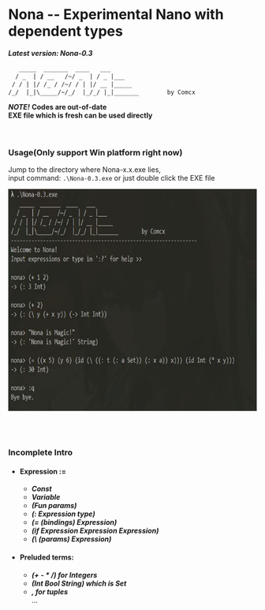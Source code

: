 # Nona -- Experimental Nano with dependent types
***Latest version: Nona-0.3***  

```
   _____  _______  ____   ___ 
  / _  | / __   /~/ _  | / _ |___
 / / | |/ /_ / /~/ / | |/ __ |_____
/_/  |_|\_____/~/_/  |_/_/ |_|_______        by Comcx 

```

***NOTE!***
**Codes are out-of-date**  
**EXE file which is fresh can be used directly**  
<br><br>

### Usage(Only support Win platform right now)

Jump to the directory where Nona-x.x.exe lies,  
input command: `.\Nona-0.3.exe` or just double click the EXE file

<img width="700" height="450" src="https://github.com/Comcx/Nona/blob/master/repl.jpg"/>

<br><br>
### Incomplete Intro  

* #### Expression :=
  - ***Const***  
  - ***Variable***  
  - ***(Fun params)***  
  - ***(: Expression type)***  
  - ***(= (bindings) Expression)***  
  - ***(if Expression Expression Expression)***
  - ***(\ (params) Expression)***  
 
 * #### Preluded terms:
   - ***(+ - * /) for Integers***  
   - ***(Int Bool String) which is Set***  
   - ***, for tuples***  
   ...  


